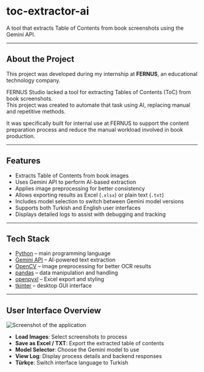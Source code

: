 # toc-extractor-ai

A tool that extracts Table of Contents from book screenshots using the Gemini API.

---

## About the Project

This project was developed during my internship at **FERNUS**, an educational technology company.

FERNUS Studio lacked a tool for extracting Tables of Contents (ToC) from book screenshots.  
This project was created to automate that task using AI, replacing manual and repetitive methods.

It was specifically built for internal use at FERNUS to support the content preparation process and reduce the manual workload involved in book production.

---

## Features

- Extracts Table of Contents from book images
- Uses Gemini API to perform AI-based extraction
- Applies image preprocessing for better consistency
- Allows exporting results as Excel (`.xlsx`) or plain text (`.txt`)
- Includes model selection to switch between Gemini model versions
- Supports both Turkish and English user interfaces
- Displays detailed logs to assist with debugging and tracking

---

## Tech Stack

- [Python](https://www.python.org/) – main programming language  
- [Gemini API](https://ai.google.dev/) – AI-powered text extraction  
- [OpenCV](https://opencv.org/) – image preprocessing for better OCR results  
- [pandas](https://pandas.pydata.org/) – data manipulation and handling  
- [openpyxl](https://openpyxl.readthedocs.io/en/stable/) – Excel export and styling  
- [tkinter](https://docs.python.org/3/library/tkinter.html) – desktop GUI interface

---

## User Interface Overview

![Screenshot of the application](https://github.com/user-attachments/assets/57ec53e4-d748-4f8e-a512-3997302909fc)

- **Load Images**: Select screenshots to process  
- **Save as Excel / TXT**: Export the extracted table of contents  
- **Model Selector**: Choose the Gemini model to use  
- **View Log**: Display process details and backend responses  
- **Türkçe**: Switch interface language to Turkish
